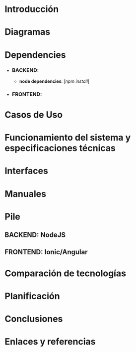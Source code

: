 # Introducción

# Diagramas

# Dependencies

- ### BACKEND:

  - **node dependencies**: [*npm install*]

- ### FRONTEND:

# Casos de Uso

# Funcionamiento del sistema y especificaciones técnicas

# Interfaces

# Manuales

# Pile

## BACKEND: NodeJS

## FRONTEND: Ionic/Angular

# Comparación de tecnologías

# Planificación

# Conclusiones

# Enlaces y referencias
